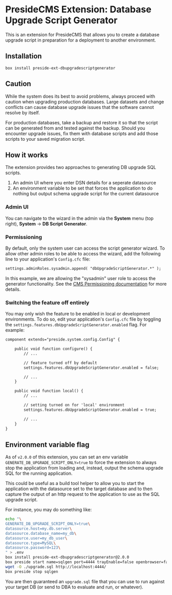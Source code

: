 # PresideCMS Extension: Database Upgrade Script Generator

This is an extension for PresideCMS that allows you to create a database upgrade script in preparation for a deployment to another environment.

## Installation

```
box install preside-ext-dbupgradescriptgenerator
```

## Caution

While the system does its best to avoid problems, always proceed with caution when upgrading production databases. Large datasets and change conflicts can cause database upgrade issues that the software cannot resolve by itself.

For production databases, take a backup and restore it so that the script can be generated from and tested against the backup. Should you encounter upgrade issues, fix them with database scripts and add those scripts to your saved migration script.


## How it works

The extension provides two approaches to generating DB upgrade SQL scripts.

1. An admin UI where you enter DSN details for a seperate datasource
2. An environment variable to be set that forces the application to do nothing but output schema upgrade script for the current datasource

### Admin UI

You can navigate to the wizard in the admin via the **System** menu (top right), **System** -> **DB Script Generator**.


### Permissioning

By default, only the system user can access the script generator wizard. To allow other admin roles to be able to access the wizard, add the following line to your application's `Config.cfc` file:

```cfc
settings.adminRoles.sysadmin.append( "dbUpgradeScriptGenerator.*" );
```

In this example, we are allowing the "sysadmin" user role to access the generator functionality. See the [CMS Permissioning documentation](https://docs.presidecms.com/devguides/cmspermissioning.html) for more details.

### Switching the feature off entirely

You may only wish the feature to be enabled in local or development environments. To do so, edit your application's `Config.cfc` file by toggling the `settings.features.dbUpgradeScriptGenerator.enabled` flag. For example:


```cfc
component extends="preside.system.config.Config" {

    public void function configure() {
        // ...

        // feature turned off by default
        settings.features.dbUpgradeScriptGenerator.enabled = false;

        // ...
    }

    public void function local() {
        // ...

        // setting turned on for 'local' environment
        settings.features.dbUpgradeScriptGenerator.enabled = true;

        // ...
    }
}
```

## Environment variable flag

As of `v2.0.0` of this extension, you can set an env variable `GENERATE_DB_UPGRADE_SCRIPT_ONLY=true` to force the extension to always stop the application from loading and, instead, output the schema upgrade SQL for the running application.

This could be useful as a build tool helper to allow you to start the application with the datasource set to the target database and to then capture the output of an http request to the application to use as the SQL upgrade script.

For instance, you may do something like:

```bash
echo "\
GENERATE_DB_UPGRADE_SCRIPT_ONLY=true\
datasource.host=my.db.server\
datasource.database_name=my_db\
datasource.user=my_db_user\
datasource.type=MySQL\
datasource.password=123\
" > .env
box install preside-ext-dbupgradescriptgenerator@2.0.0
box preside start name=sqlgen port=4444 trayEnable=false openbrowser=false
wget -O ./upgrade.sql http://localhost:4444/
box preside stop sqlgen
```

You are then guaranteed an `upgrade.sql` file that you can use to run against your target DB (or send to DBA to evaluate and run, or whatever).

